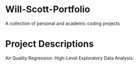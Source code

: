 # Will-Scott-Portfolio
A collection of personal and academic coding projects

# Project Descriptions
Air Quality Regression: 
High-Level Exploratory Data Analysis: 

